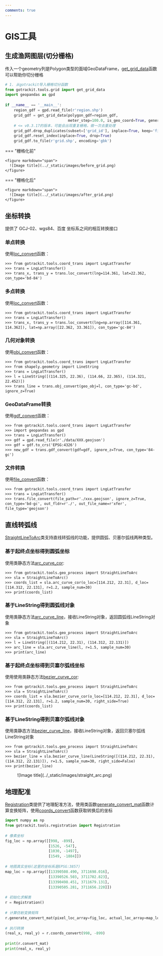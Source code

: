 ```yaml
---
comments: true
---
```


# GIS工具

[get_grid_data]: ../Func&API/grid.md#get_grid_data

[StraightLineToArc]: ../Func&API/StraightLineToArc.md#init
[arc_curve_line]: ../Func&API/StraightLineToArc.md#arc_curve_line
[arc_curve_cor]: ../Func&API/StraightLineToArc.md#arc_curve_cor
[bezier_curve_line]: ../Func&API/StraightLineToArc.md#bezier_curve_line
[bezier_curve_cor]: ../Func&API/StraightLineToArc.md#bezier_curve_cor

[LngLatTransfer]: ../Func&API/LngLatTransfer.md#init
[loc_convert]: ../Func&API/LngLatTransfer.md#loc_convert
[obj_convert]: ../Func&API/LngLatTransfer.md#obj_convert
[gdf_convert]: ../Func&API/LngLatTransfer.md#gdf_convert
[file_convert]: ../Func&API/LngLatTransfer.md#file_convert
[Registration]: ../Func&API/Registration.md#init
[generate_convert_mat]: ../Func&API/Registration.md#generate_convert_mat
[coords_convert]: ../Func&API/Registration.md#coords_convert

## 生成渔网图层(切分栅格)

传入一个geometry列是Polygon类型的面域GeoDataFrame，[get_grid_data]函数可以帮助你切分栅格

```python
# 1. 从gotrackit导入栅格切分函数
from gotrackit.tools.grid import get_grid_data
import geopandas as gpd

if __name__ == '__main__':
    region_gdf = gpd.read_file(r'region.shp')
    grid_gdf = get_grid_data(polygon_gdf=region_gdf, 
                             meter_step=100.0, is_geo_coord=True, generate_index=True)
    # <= v0.3.17的版本，可能会出现重复栅格，做一次去重处理
    grid_gdf.drop_duplicates(subset=['grid_id'], inplace=True, keep='first')
    grid_gdf.reset_index(inplace=True, drop=True)
    grid_gdf.to_file(r'grid.shp', encoding='gbk')
```

=== "栅格化前"

    <figure markdown="span">
      ![Image title](../_static/images/before_grid.png)
    </figure>

=== "栅格化后"

    <figure markdown="span">
      ![Image title](../_static/images/after_grid.png)
    </figure>


## 坐标转换

提供了 GCJ-02、wgs84、百度 坐标系之间的相互转换接口

### 单点转换
使用[loc_convert]函数：

```shell
>>> from gotrackit.tools.coord_trans import LngLatTransfer
>>> trans = LngLatTransfer()
>>> trans_x, trans_y = trans.loc_convert(lng=114.361, lat=22.362, con_type='bd-84')
```

### 多点转换
使用[loc_convert]函数：

```shell
>>> from gotrackit.tools.coord_trans import LngLatTransfer
>>> trans = LngLatTransfer()
>>> trans_x, trans_y = trans.loc_convert(lng=np.array([114.361, 114.362]), lat=np.array([22.362, 33.361]), con_type='gc-84')
```

### 几何对象转换
使用[obj_convert]函数：

```shell
>>> from gotrackit.tools.coord_trans import LngLatTransfer
>>> from shapely.geometry import LineString
>>> trans = LngLatTransfer()
>>> l = LineString([(114.325, 22.36), (114.66, 22.365), (114.321, 22.452)])
>>> trans_line = trans.obj_convert(geo_obj=l, con_type='gc-bd', ignore_z=True)
```

### GeoDataFrame转换
使用[gdf_convert]函数：

```shell
>>> from gotrackit.tools.coord_trans import LngLatTransfer
>>> import geopandas as gpd
>>> trans = LngLatTransfer()
>>> gdf = gpd.read_file(r'./data/XXX.geojson')
>>> gdf = gdf.to_crs('EPSG:4326')
>>> new_gdf = trans.gdf_convert(gdf=gdf, ignore_z=True, con_type='84-gc')
```
### 文件转换
使用[file_convert]函数：

```shell
>>> from gotrackit.tools.coord_trans import LngLatTransfer
>>> trans = LngLatTransfer()
>>> trans.file_convert(file_path=r'./xxx.geojson', ignore_z=True, con_type='bd-gc', out_fldr=r'./', out_file_name=r'xfer', file_type='geojson')
```

## 直线转弧线
[StraightLineToArc]类支持直线转弧线的功能，提供圆弧、贝塞尔弧线两种类型。

### 基于起终点坐标得到圆弧坐标
使用类静态方法[arc_curve_cor]:

```shell
>>> from gotrackit.tools.geo_process import StraightLineToArc
>>> sla = StraightLineToArc()
>>> coords_list = sla.arc_curve_cor(o_loc=[114.212, 22.31], d_loc=[114.312, 22.131], r=1.2, sample_num=30)
>>> print(coords_list)
```


### 基于LineString得到圆弧线对象
使用类静态方法[arc_curve_line]，接收LineString对象，返回圆弧线LineString对象

```shell
>>> from gotrackit.tools.geo_process import StraightLineToArc
>>> sla = StraightLineToArc()
>>> l = LineString([(114.212, 22.31), (114.312, 22.131)])
>>> arc_line = sla.arc_curve_line(l, r=1.5, sample_num=30)
>>> print(arc_line)
```


### 基于起终点坐标得到贝塞尔弧线坐标
使用使用类静态方法[bezier_curve_cor]:
```shell
>>> from gotrackit.tools.geo_process import StraightLineToArc
>>> sla = StraightLineToArc()
>>> coords_list = sla.bezier_curve_cor(o_loc=[114.212, 22.31], d_loc=[114.312, 22.131], r=1.2, sample_num=30, right_side=True)
>>> print(coords_list)
```


### 基于LineString得到贝塞尔弧线对象

使用类静态方法[bezier_curve_line]，接收LineString对象，返回贝塞尔弧线LineString对象
```shell
>>> from gotrackit.tools.geo_process import StraightLineToArc
>>> sla = StraightLineToArc()
>>> bezier_line = sla.bezier_curve_line(LineString([(114.212, 22.31), (114.312, 22.131)]), r=1.5, sample_num=30, right_side=False)
>>> print(bezier_line)
```

<figure markdown="span">
  ![Image title](../_static/images/straight_arc.png)
</figure>


## 地理配准

[Registration]类提供了地理配准方法，使用类函数[generate_convert_mat]函数计算变换矩阵，使用[coords_convert]函数获取转换后的坐标

```python
import numpy as np
from gotrackit.tools.registration import Registration

# 像素坐标
fig_loc = np.array([[998, -899],
                    [1526, -547],
                    [1030, -1497],
                    [1549, -1884]])

# 地图真实坐标(这里的坐标系是EPSG:3857)
map_loc = np.array([[13390508.490, 3711698.016],
                    [13390526.503, 3711702.823],
                    [13390498.451, 3711679.131],
                    [13390505.281, 3711656.220]])

# 初始化求解类
r = Registration()

# 计算仿射变换矩阵
r.generate_convert_mat(pixel_loc_array=fig_loc, actual_loc_array=map_loc)

# 执行转换
(real_x, real_y) = r.coords_convert(998, -899)

print(r.convert_mat)
print(real_x, real_y)
```

